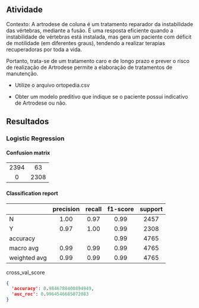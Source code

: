 ## Atividade

Contexto: A artrodese de coluna é um tratamento reparador da instabilidade das vértebras, mediante a fusão. É uma resposta eficiente quando a instabilidade de vértebras está instalada, mas gera um paciente com déficit de motilidade (em diferentes graus), tendendo a realizar terapias recuperadoras por toda a vida.

Portanto, trata-se de um tratamento caro e de longo prazo e prever o risco de realização de Artrodese permite a elaboração de tratamentos de manutenção.

- Utilize o arquivo ortopedia.csv

- Obter um modelo preditivo que indique se o paciente possui indicativo de Artrodese ou não.

## Resultados

### Logistic Regression

#### Confusion matrix
|  |  |
| :---: | :---: |
| 2394 | 63 |
| 0 | 2308 |

#### Classification report
|  | precision | recall | f1-score | support |
| :--- | :---: | :---: | :---: | :---: |
| N | 1.00 | 0.97 | 0.99 | 2457 |
| Y |  0.97 | 1.00 | 0.99 | 2308 |
| accuracy |  |  | 0.99 | 4765 |
| macro avg | 0.99 | 0.99 | 0.99 | 4765 |
| weighted avg | 0.99 | 0.99 | 0.99 | 4765 |

cross_val_score
```json
{
  'accuracy': 0.9846788400894949, 
  'auc_roc': 0.9964546685072083
}
```